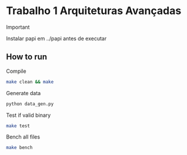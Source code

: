 # Trabalho 1 Arquiteturas Avançadas

> [!IMPORTANT]
> Instalar papi em ../papi antes de executar

## How to run

Compile
```bash
make clean && make
```

Generate data
```python
python data_gen.py
```

Test if valid binary

```bash
make test
```


Bench all files
```bash
make bench
```
